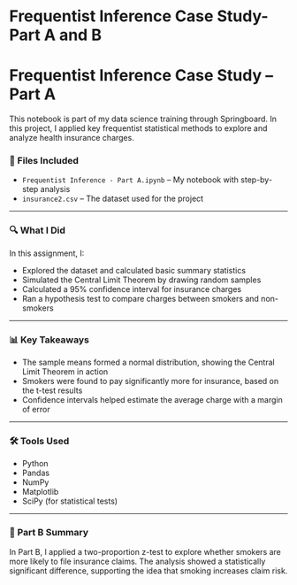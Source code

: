# Frequentist Inference Case Study- Part A and B

# Frequentist Inference Case Study – Part A

This notebook is part of my data science training through Springboard. In this project, I applied key frequentist statistical methods to explore and analyze health insurance charges.

### 📁 Files Included
- `Frequentist Inference - Part A.ipynb` – My notebook with step-by-step analysis
- `insurance2.csv` – The dataset used for the project

---

### 🔍 What I Did

In this assignment, I:
- Explored the dataset and calculated basic summary statistics
- Simulated the Central Limit Theorem by drawing random samples
- Calculated a 95% confidence interval for insurance charges
- Ran a hypothesis test to compare charges between smokers and non-smokers

---

### 📊 Key Takeaways
- The sample means formed a normal distribution, showing the Central Limit Theorem in action
- Smokers were found to pay significantly more for insurance, based on the t-test results
- Confidence intervals helped estimate the average charge with a margin of error

---

### 🛠️ Tools Used
- Python
- Pandas
- NumPy
- Matplotlib
- SciPy (for statistical tests)

---

### 📘 Part B Summary

In Part B, I applied a two-proportion z-test to explore whether smokers are more likely to file insurance claims. The analysis showed a statistically significant difference, supporting the idea that smoking increases claim risk.
